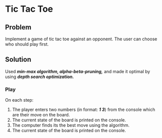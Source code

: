 # Tic Tac Toe

## Problem
Implement a game of tic tac toe against an opponent. The user can choose who should play first.

## Solution
Used ***min-max algorithm, alpha-beta-pruning,*** and made it optimal by using ***depth search optimization.***

### Play
On each step:
1. The player enters two numbers (in format: ***1 3***) from the console which are their move on the board.
2. The current state of the board is printed on the console.
3. The computer finds its the best move using the algorithm.
4. The current state of the board is printed on the console.
